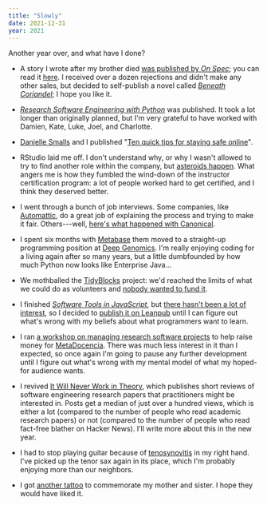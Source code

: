```yaml
---
title: "Slowly"
date: 2021-12-31
year: 2021
---
```


Another year over, and what have I done?

- A story I wrote after my brother died
  [was published by *On Spec*](https://onspecmag.wpcomstaging.com/2021/01/06/issue-115-coming-soon/);
  you can read it [here](https://sensibleadventures.com/fall-behind/).
  I received over a dozen rejections and didn't make any other sales,
  but decided to self-publish a novel called *[Beneath Coriandel]({{site.github.url}}/2021/07/05/beneath-coriandel/)*;
  I hope you like it.

- *[Research Software Engineering with Python](https://merely-useful.tech/py-rse/)* was published.
  It took a lot longer than originally planned,
  but I'm very grateful to have worked with Damien, Kate, Luke, Joel, and Charlotte.

- [Danielle Smalls](https://twitter.com/smallperks) and I published
  "[Ten quick tips for staying safe online](https://journals.plos.org/ploscompbiol/article?id=10.1371/journal.pcbi.1008563)".

- RStudio laid me off.
  I don't understand why,
  or why I wasn't allowed to try to find another role within the company,
  but [asteroids happen]({{site.github.url}}/2021/02/20/asteroids-and-dinosaurs/).
  What angers me is how they fumbled the wind-down of the instructor certification program:
  a lot of people worked hard to get certified,
  and I think they deserved better.

- I went through a bunch of job interviews.
  Some companies, like [Automattic](https://artiss.blog/2019/03/the-automattic-hiring-process/),
  do a great job of explaining the process and trying to make it fair.
  Others---well,
  [here's what happened with Canonical]({{site.github.url}}/2021/09/13/iq-and-personality-tests/).

- I spent six months with [Metabase](https://www.metabase.com/)
  them moved to a straight-up programming position at [Deep Genomics](https://www.deepgenomics.com/).
  I'm really enjoying coding for a living again after so many years,
  but a little dumbfounded by how much Python now looks like Enterprise Java...

- We mothballed the [TidyBlocks](https://tidyblocks.tech/) project:
  we'd reached the limits of what we could do as volunteers
  and [nobody wanted to fund it]({{site.github.url}}/2021/07/22/whatever-happened-to-tidyblocks/).

- I finished *[Software Tools in JavaScript](https://stjs.tech/)*,
  but [there hasn't been a lot of interest]({{site.github.url}}/2021/11/23/not-what-i-set-out-to-do/),
  so I decided to [publish it on Leanpub](https://leanpub.com/stjs)
  until I can figure out what's wrong with my beliefs about what programmers want to learn.

- I ran [a workshop on managing research software projects](https://codebender.org/)
  to help raise money for [MetaDocencia](https://www.metadocencia.org/).
  There was much less interest in it than I expected,
  so once again I'm going to pause any further development
  until I figure out what's wrong with my mental model of what my hoped-for audience wants.

- I revived [It Will Never Work in Theory](https://neverworkintheory.org/),
  which publishes short reviews of software engineering research papers
  that practitioners might be interested in.
  Posts get a median of just over a hundred views,
  which is either a lot (compared to the number of people who read academic research papers)
  or not (compared to the number of people who read fact-free blather on Hacker News).
  I'll write more about this in the new year.

- I had to stop playing guitar because of
  [tenosynovitis](https://en.wikipedia.org/wiki/Trigger_finger) in my right hand.
  I've picked up the tenor sax again in its place,
  which I'm probably enjoying more than our neighbors.

- I got [another tattoo]({{site.github.url}}/2021/07/22/knitting-mouse/)
  to commemorate my mother and sister.
  I hope they would have liked it.
